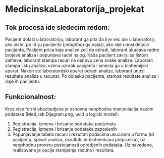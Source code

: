 # MedicinskaLaboratorija_projekat
## Tok procesa ide sledecim redom:
Pacijent dolazi u laboratoriju, laborant ga pita da li je vec bio u laboratoriji, ako jeste, po id-ju pacijenta (jmbg/lbo) ga nalazi, ako nije unosi detalje pacijenta. Pacijent prica koje analize zeli da odradi, laborant ukucava redne brojeve analiza i popunjava radni nalog. Kada pacijent zavrsi sa listom zahteva, laborant stampa racun na osnovu cena svake analize. Laborant stampa listu analiza, uzima uzorak pacijenta i smesta ga u biohemijski aparat. Nakon sto laboratorijski aparat odradi analize, laborant unosi rezultate analiza u racunar. Po dolasku pacijenta, stampa rezultate analiza i daje ih pacijentu.
## Funkcionalnost:
Kroz vise formi obezbedjena je osnovna neophodna manipulacija bazom podataka (Med_lab Dijagram.png, uvid u logicki model):
1. Registracija, izmena i brisanje podataka pacijenata
2. Registracija, izmena i brisanje podataka zaposlenih
3. Popunjavanje tabela racuni i rezultati podacima ukucanim u formu (id pacijenta, spisak analiza, rezultati, id biohemicara potpisnika), uz neophodnu proveru postojanosti odredjenih podataka. Uz navedeno, realizovana je opcija stampanja racuna i rezultata.
